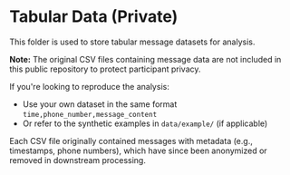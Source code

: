 # Tabular Data (Private)

This folder is used to store tabular message datasets for analysis.

**Note:** The original CSV files containing message data are not included in this public repository to protect participant privacy.

If you're looking to reproduce the analysis:
- Use your own dataset in the same format `time,phone_number,message_content`
- Or refer to the synthetic examples in `data/example/` (if applicable)

Each CSV file originally contained messages with metadata (e.g., timestamps, phone numbers), which have since been anonymized or removed in downstream processing.
